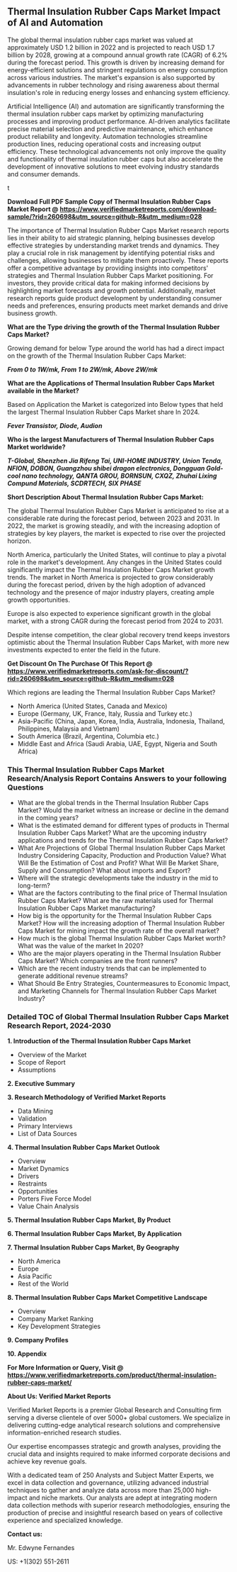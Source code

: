 <h2>Thermal Insulation Rubber Caps Market Impact of AI and Automation</h2><p>The global thermal insulation rubber caps market was valued at approximately USD 1.2 billion in 2022 and is projected to reach USD 1.7 billion by 2028, growing at a compound annual growth rate (CAGR) of 6.2% during the forecast period. This growth is driven by increasing demand for energy-efficient solutions and stringent regulations on energy consumption across various industries. The market's expansion is also supported by advancements in rubber technology and rising awareness about thermal insulation's role in reducing energy losses and enhancing system efficiency.</p><p>Artificial Intelligence (AI) and automation are significantly transforming the thermal insulation rubber caps market by optimizing manufacturing processes and improving product performance. AI-driven analytics facilitate precise material selection and predictive maintenance, which enhance product reliability and longevity. Automation technologies streamline production lines, reducing operational costs and increasing output efficiency. These technological advancements not only improve the quality and functionality of thermal insulation rubber caps but also accelerate the development of innovative solutions to meet evolving industry standards and consumer demands.</p>t</p><p id="" class=""><strong>Download Full PDF Sample Copy of Thermal Insulation Rubber Caps Market Report @ <a href="https://www.verifiedmarketreports.com/download-sample/?rid=260698&utm_source=github-R&utm_medium=028" target="_blank">https://www.verifiedmarketreports.com/download-sample/?rid=260698&utm_source=github-R&utm_medium=028</a></strong></p><p>The importance of&nbsp;Thermal Insulation Rubber Caps Market research reports lies in their ability to aid strategic planning, helping businesses develop effective strategies by understanding market trends and dynamics. They play a crucial role in risk management by identifying potential risks and challenges, allowing businesses to mitigate them proactively. These reports offer a competitive advantage by providing insights into competitors' strategies and Thermal Insulation Rubber Caps Market positioning. For investors, they provide critical data for making informed decisions by highlighting market forecasts and growth potential. Additionally, market research reports guide product development by understanding consumer needs and preferences, ensuring products meet market demands and drive business growth.</p><p><strong>What are the&nbsp;Type driving the growth of the Thermal Insulation Rubber Caps Market?</strong></p><p id="" class="">Growing demand for below Type around the world has had a direct impact on the growth of the Thermal Insulation Rubber Caps Market:</p><em><strong>From 0 to 1W/mk, From 1 to 2W/mk, Above 2W/mk</strong></em></p><strong>What are the&nbsp;Applications&nbsp;of Thermal Insulation Rubber Caps Market available in the Market?</strong></p><p id="" class="">Based on Application the Market is categorized into Below types that held the largest Thermal Insulation Rubber Caps Market share In 2024.</p><em><strong>Fever Transistor, Diode, Audion</strong></em></p><strong>Who is the largest Manufacturers of Thermal Insulation Rubber Caps Market worldwide?</strong></p><p><em><strong>T-Global, Shenzhen Jia Rifeng Tai, UNI-HOME INDUSTRY, Union Tenda, NFION, DOBON, Guangzhou shibei dragon electronics, Dongguan Gold-cool nano technology, QANTA GROU, BORNSUN, CXQZ, Zhuhai Lixing Compund Materials, SCDRTECH, SIX PHASE</strong></em></p><p id="" class=""><strong>Short Description About Thermal Insulation Rubber Caps Market:</strong></p><p>The global Thermal Insulation Rubber Caps Market is anticipated to rise at a considerable rate during the forecast period, between 2023 and 2031. In 2022, the market is growing steadily, and with the increasing adoption of strategies by key players, the market is expected to rise over the projected horizon.</p><p>North America, particularly the United States, will continue to play a pivotal role in the market's development. Any changes in the United States could significantly impact the Thermal Insulation Rubber Caps Market growth trends. The market in North America is projected to grow considerably during the forecast period, driven by the high adoption of advanced technology and the presence of major industry players, creating ample growth opportunities.</p><p>Europe is also expected to experience significant growth in the global market, with a strong CAGR during the forecast period from 2024 to 2031.</p><p>Despite intense competition, the clear global recovery trend keeps investors optimistic about the Thermal Insulation Rubber Caps Market, with more new investments expected to enter the field in the future.</p><p id="" class=""><strong>Get Discount On The Purchase Of This Report @ <a href="https://www.verifiedmarketreports.com/ask-for-discount/?rid=260698&utm_source=github-R&utm_medium=028" target="_blank">https://www.verifiedmarketreports.com/ask-for-discount/?rid=260698&utm_source=github-R&utm_medium=028</a></strong></p>Which regions are leading the Thermal Insulation Rubber Caps Market?</p><ul><li>North America (United States, Canada and Mexico)</li><li>Europe (Germany, UK, France, Italy, Russia and Turkey etc.)</li><li>Asia-Pacific (China, Japan, Korea, India, Australia, Indonesia, Thailand, Philippines, Malaysia and Vietnam)</li><li>South America (Brazil, Argentina, Columbia etc.)</li><li>Middle East and Africa (Saudi Arabia, UAE, Egypt, Nigeria and South Africa)</li></ul><h3 id="" class="">This Thermal Insulation Rubber Caps Market Research/Analysis Report Contains Answers to your following Questions</h3><ul><li>What are the global trends in the Thermal Insulation Rubber Caps Market? Would the market witness an increase or decline in the demand in the coming years?</li><li>What is the estimated demand for different types of products in Thermal Insulation Rubber Caps Market? What are the upcoming industry applications and trends for the Thermal Insulation Rubber Caps Market?</li><li>What Are Projections of Global Thermal Insulation Rubber Caps Market Industry Considering Capacity, Production and Production Value? What Will Be the Estimation of Cost and Profit? What Will Be Market Share, Supply and Consumption? What about imports and Export?</li><li>Where will the strategic developments take the industry in the mid to long-term?</li><li>What are the factors contributing to the final price of Thermal Insulation Rubber Caps Market? What are the raw materials used for Thermal Insulation Rubber Caps Market manufacturing?</li><li>How big is the opportunity for the Thermal Insulation Rubber Caps Market? How will the increasing adoption of Thermal Insulation Rubber Caps Market for mining impact the growth rate of the overall market?</li><li>How much is the global Thermal Insulation Rubber Caps Market worth? What was the value of the market In 2020?</li><li>Who are the major players operating in the Thermal Insulation Rubber Caps Market? Which companies are the front runners?</li><li>Which are the recent industry trends that can be implemented to generate additional revenue streams?</li><li>What Should Be Entry Strategies, Countermeasures to Economic Impact, and Marketing Channels for Thermal Insulation Rubber Caps Market Industry?</li></ul><h3 id="" class="">Detailed TOC of Global Thermal Insulation Rubber Caps Market Research Report, 2024-2030</h3><p id="" class=""><strong>1. Introduction of the Thermal Insulation Rubber Caps Market</strong></p><ul><li>Overview of the Market</li><li>Scope of Report</li><li>Assumptions</li></ul><p id="" class=""><strong>2. Executive Summary</strong></p><p id="" class=""><strong>3. Research Methodology of Verified Market Reports</strong></p><ul><li>Data Mining</li><li>Validation</li><li>Primary Interviews</li><li>List of Data Sources</li></ul><p id="" class=""><strong>4. Thermal Insulation Rubber Caps Market Outlook</strong></p><ul><li>Overview</li><li>Market Dynamics</li><li>Drivers</li><li>Restraints</li><li>Opportunities</li><li>Porters Five Force Model</li><li>Value Chain Analysis</li></ul><p id="" class=""><strong>5. Thermal Insulation Rubber Caps Market, By Product</strong></p><p id="" class=""><strong>6. Thermal Insulation Rubber Caps Market, By Application</strong></p><p id="" class=""><strong>7. Thermal Insulation Rubber Caps Market, By Geography</strong></p><ul><li>North America</li><li>Europe</li><li>Asia Pacific</li><li>Rest of the World</li></ul><p id="" class=""><strong>8. Thermal Insulation Rubber Caps Market Competitive Landscape</strong></p><ul><li>Overview</li><li>Company Market Ranking</li><li>Key Development Strategies</li></ul><p id="" class=""><strong>9. Company Profiles</strong></p><p id="" class=""><strong>10. Appendix</strong></p><p id="" class=""><strong>For More Information or Query, Visit @ <a href="https://www.verifiedmarketreports.com/product/thermal-insulation-rubber-caps-market/" target="_blank">https://www.verifiedmarketreports.com/product/thermal-insulation-rubber-caps-market/</a></strong></p><p id="" class=""><strong>About Us: Verified Market Reports</strong></p><p id="" class="">Verified Market Reports is a premier Global Research and Consulting firm serving a diverse clientele of over 5000+ global customers. We specialize in delivering cutting-edge analytical research solutions and comprehensive information-enriched research studies.</p><p id="" class="">Our expertise encompasses strategic and growth analyses, providing the crucial data and insights required to make informed corporate decisions and achieve key revenue goals.</p><p id="" class="">With a dedicated team of 250 Analysts and Subject Matter Experts, we excel in data collection and governance, utilizing advanced industrial techniques to gather and analyze data across more than 25,000 high-impact and niche markets. Our analysts are adept at integrating modern data collection methods with superior research methodologies, ensuring the production of precise and insightful research based on years of collective experience and specialized knowledge.</p><p id="" class=""><strong>Contact us:</strong></p><p id="" class="">Mr. Edwyne Fernandes</p><p id="" class="">US: +1(302) 551-2611</p>